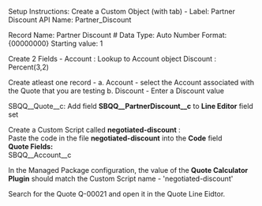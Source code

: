 Setup Instructions: 
Create a Custom Object (with tab) - 
Label: Partner Discount
API Name: Partner_Discount

Record Name: Partner Discount #
Data Type: Auto Number 
Format: {00000000}
Starting value: 1

Create 2 Fields - 
Account : Lookup to Account object
Discount : Percent(3,2)

Create atleast one record - 
a. Account - select the Account associated with the Quote that you are testing 
b. Discount - Enter a Discount value 

SBQQ__Quote__c:
Add field **SBQQ__PartnerDiscount__c** to **Line Editor** field set 
  
Create a Custom Script called **negotiated-discount** :  
  Paste the code in the file **negotiated-discount** into the **Code** field \
  **Quote Fields:** \
  SBQQ__Account__c  
    
In the Managed Package configuration, the value of the **Quote Calculator Plugin** should match the Custom Script name - 'negotiated-discount' 

Search for the Quote Q-00021 and open it in the Quote Line Eidtor. 
